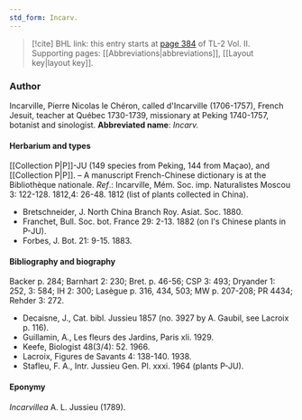 ```yaml
---
std_form: Incarv.
---
```


> [!cite] BHL link: this entry starts at [page 384](https://www.biodiversitylibrary.org/page/33068626) of TL-2 Vol. II.
> Supporting pages: [[Abbreviations|abbreviations]], [[Layout key|layout key]].

### Author

Incarville, Pierre Nicolas le Chéron, called d'Incarville (1706-1757), French Jesuit, teacher at Québec 1730-1739, missionary at Peking 1740-1757, botanist and sinologist. 
**Abbreviated name**: *Incarv.*

#### Herbarium and types

[[Collection P|P]]-JU (149 species from Peking, 144 from Maçao), and [[Collection P|P]]. – A manuscript French-Chinese dictionary is at the Bibliothèque nationale.
*Ref*.: Incarville, Mém. Soc. imp. Naturalistes Moscou 3: 122-128. 1812,4: 26-48. 1812 (list of plants collected in China).
- Bretschneider, J. North China Branch Roy. Asiat. Soc. 1880.
- Franchet, Bull. Soc. bot. France 29: 2-13. 1882 (on I's Chinese plants in P-JU).
- Forbes, J. Bot. 21: 9-15. 1883.

#### Bibliography and biography

Backer p. 284; Barnhart 2: 230; Bret. p. 46-56; CSP 3: 493; Dryander 1: 252, 3: 584; IH 2: 300; Lasègue p. 316, 434, 503; MW p. 207-208; PR 4434; Rehder 3: 272.
- Decaisne, J., Cat. bibl. Jussieu 1857 (no. 3927 by A. Gaubil, see Lacroix p. 116).
- Guillamin, A., Les fleurs des Jardins, Paris xli. 1929.
- Keefe, Biologist 48(3/4): 52. 1966.
- Lacroix, Figures de Savants 4: 138-140. 1938.
- Stafleu, F. A., Intr. Jussieu Gen. Pl. xxxi. 1964 (plants P-JU).

#### Eponymy

*Incarvillea* A. L. Jussieu (1789).

